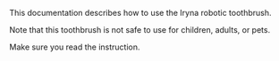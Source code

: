 This documentation describes how to use the Iryna robotic toothbrush.

Note that this toothbrush is not safe to use for children, adults, or pets.

Make sure you read the instruction.
